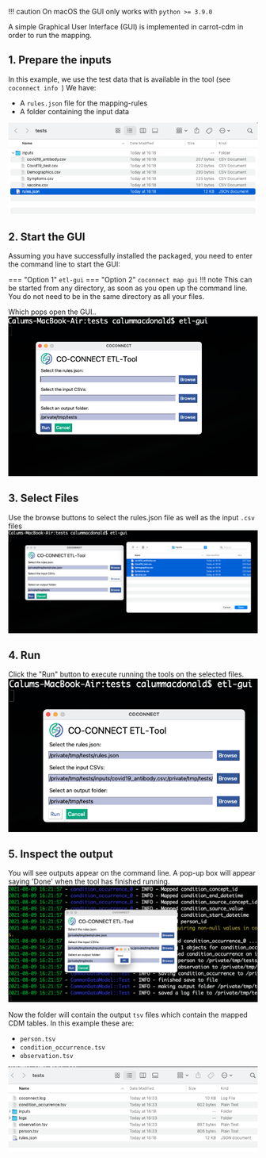 !!! caution
    On macOS the GUI only works with `python >= 3.9.0`

A simple Graphical User Interface (GUI) is implemented in carrot-cdm in order to run the mapping.


## 1. Prepare the inputs

In this example, we use the test data that is available in the tool (see `coconnect info `)
We have:  

* A `rules.json` file for the mapping-rules  
* A folder containing the input data  

![](../../images/gui_files.png)

## 2. Start the GUI

Assuming you have successfully installed the packaged, you need to enter the command line to start the GUI:

=== "Option 1" 
    ```
    etl-gui
    ```
=== "Option 2" 
    ```
    coconnect map gui
    ```
!!! note
    This can be started from any directory, as soon as you open up the command line. You do not need to be in the same directory as all your files.


Which pops open the GUI..
![](../../images/gui_1.png)

## 3. Select Files

Use the browse buttons to select the rules.json file as well as the input `.csv` files
![](../../images/gui_2.png)

## 4. Run

Click the "Run" button to execute running the tools on the selected files. 
![](../../images/gui_3.png)

## 5. Inspect the output

You will see outputs appear on the command line. A pop-up box will appear saying 'Done' when the tool has finished running.
![](../../images/gui_4.png)

Now the folder will contain the output `tsv` files which contain the mapped CDM tables. In this example these are:  

* `person.tsv`  
* `condition_occurrence.tsv`  
* `observation.tsv`  

![](../../images/gui_out.png)

